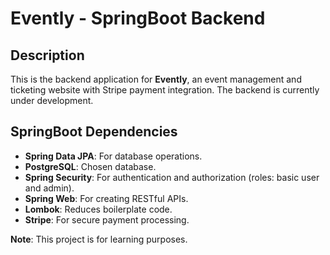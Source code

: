 # Evently - SpringBoot Backend

## Description
This is the backend application for **Evently**, an event management and ticketing website with Stripe payment integration. The backend is currently under development.

## SpringBoot Dependencies
- **Spring Data JPA**: For database operations.
- **PostgreSQL**: Chosen database.
- **Spring Security**: For authentication and authorization (roles: basic user and admin).
- **Spring Web**: For creating RESTful APIs.
- **Lombok**: Reduces boilerplate code.
- **Stripe**: For secure payment processing.

**Note**: This project is for learning purposes.
